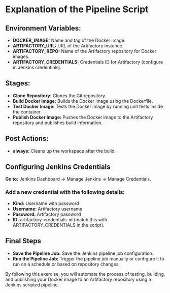 # Explanation of the Pipeline Script
## Environment Variables:

- **DOCKER_IMAGE:** Name and tag of the Docker image.
- **ARTIFACTORY_URL:** URL of the Artifactory instance.
- **ARTIFACTORY_REPO:** Name of the Artifactory repository for Docker images.
- **ARTIFACTORY_CREDENTIALS:** Credentials ID for Artifactory (configure in Jenkins credentials).

## Stages:

- **Clone Repository:** Clones the Git repository.
- **Build Docker Image:** Builds the Docker image using the Dockerfile.
- **Test Docker Image:** Tests the Docker image by running unit tests inside the container.
- **Publish Docker Image:** Pushes the Docker image to the Artifactory repository and publishes build information.

## Post Actions:

- **always:** Cleans up the workspace after the build.

## Configuring Jenkins Credentials

**Go to:** Jenkins Dashboard -> Manage Jenkins -> Manage Credentials.

### Add a new credential with the following details:
- **Kind:** Username with password
- **Username:** Artifactory username
- **Password:** Artifactory password
- **ID:** artifactory-credentials-id (match this with ARTIFACTORY_CREDENTIALS in the script).

## Final Steps
- **Save the Pipeline Job:** Save the Jenkins pipeline job configuration.
- **Run the Pipeline Job:** Trigger the pipeline job manually or configure it to run on a schedule or based on repository changes.

By following this exercise, you will automate the process of testing, building, and publishing your Docker image to an Artifactory repository using a Jenkins scripted pipeline.